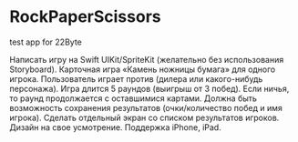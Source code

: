 # RockPaperScissors
test app for 22Byte


Написать игру на Swift UIKit/SpriteKit (желательно без использования Storyboard). 
Карточная игра «Камень ножницы бумага» для одного игрока. Пользователь играет против (дилера или какого-нибудь персонажа). Игра длится 5 раундов (выигрыш от 3 побед). Если ничья, то раунд продолжается с оставшимися картами. 
Должна быть возможность сохранения результатов (очки/количество побед и имя игрока). Сделать отдельный экран со списком результатов игроков. 
Дизайн на свое усмотрение. Поддержка iPhone, iPad.
